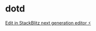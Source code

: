# dotd

[Edit in StackBlitz next generation editor ⚡️](https://stackblitz.com/~/github.com/scaryskeeletons/dotd)